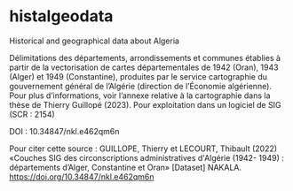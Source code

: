 # histalgeodata
Historical and geographical data about Algeria

Délimitations des départements, arrondissements et communes établies à partir de la vectorisation de cartes départementales de 1942 (Oran), 1943 (Alger) et 1949 (Constantine), produites par le service cartographie du gouvernement général de l’Algérie (direction de l’Économie algérienne).
Pour plus d’informations, voir l’annexe relative à la cartographie dans la thèse de Thierry Guillopé (2023).
Pour exploitation dans un logiciel de SIG (SCR : 2154)

DOI : 10.34847/nkl.e462qm6n 

Pour citer cette source : GUILLOPE, Thierry et LECOURT, Thibault (2022) «Couches SIG des circonscriptions administratives d'Algérie (1942- 1949) : départements d’Alger, Constantine et Oran» [Dataset] NAKALA. https://doi.org/10.34847/nkl.e462qm6n
